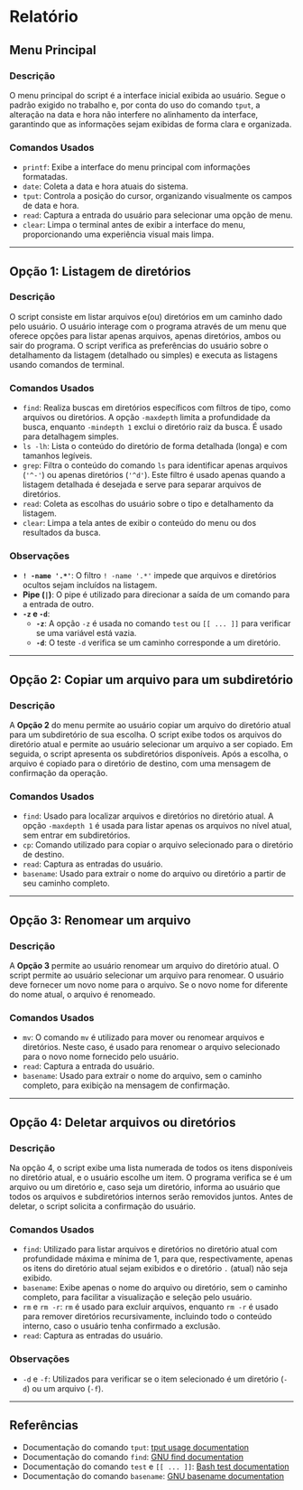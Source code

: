 # Relatório

## Menu Principal

### Descrição
O menu principal do script é a interface inicial exibida ao usuário. Segue o padrão exigido no trabalho e, por conta do uso do comando `tput`, a alteração na data e hora não interfere no alinhamento da interface, garantindo que as informações sejam exibidas de forma clara e organizada.

### Comandos Usados
- `printf`: Exibe a interface do menu principal com informações formatadas.
- `date`: Coleta a data e hora atuais do sistema.
- `tput`: Controla a posição do cursor, organizando visualmente os campos de data e hora.
- `read`: Captura a entrada do usuário para selecionar uma opção de menu.
- `clear`: Limpa o terminal antes de exibir a interface do menu, proporcionando uma experiência visual mais limpa.

---

## Opção 1: Listagem de diretórios

### Descrição
O script consiste em listar arquivos e(ou) diretórios em um caminho dado pelo usuário. O usuário interage com o programa através de um menu que oferece opções para listar apenas arquivos, apenas diretórios, ambos ou sair do programa. O script verifica as preferências do usuário sobre o detalhamento da listagem (detalhado ou simples) e executa as listagens usando comandos de terminal.

### Comandos Usados
- `find`: Realiza buscas em diretórios específicos com filtros de tipo, como arquivos ou diretórios. A opção `-maxdepth` limita a profundidade da busca, enquanto `-mindepth 1` exclui o diretório raiz da busca. É usado para detalhagem simples.
- `ls -lh`: Lista o conteúdo do diretório de forma detalhada (longa) e com tamanhos legíveis.
- `grep`: Filtra o conteúdo do comando `ls` para identificar apenas arquivos (`'^-'`) ou apenas diretórios (`'^d'`). Este filtro é usado apenas quando a listagem detalhada é desejada e serve para separar arquivos de diretórios.
- `read`: Coleta as escolhas do usuário sobre o tipo e detalhamento da listagem.
- `clear`: Limpa a tela antes de exibir o conteúdo do menu ou dos resultados da busca.

### Observações  
- **`! -name '.*'`**: O filtro `! -name '.*'` impede que arquivos e diretórios ocultos sejam incluídos na listagem.
- **Pipe (`|`)**: O pipe é utilizado para direcionar a saída de um comando para a entrada de outro.
- **`-z` e `-d`**:
  - **`-z`**: A opção `-z` é usada no comando `test` ou `[[ ... ]]` para verificar se uma variável está vazia.
  - **`-d`**: O teste `-d` verifica se um caminho corresponde a um diretório.

---

## Opção 2: Copiar um arquivo para um subdiretório

### Descrição
A **Opção 2** do menu permite ao usuário copiar um arquivo do diretório atual para um subdiretório de sua escolha. O script exibe todos os arquivos do diretório atual e permite ao usuário selecionar um arquivo a ser copiado. Em seguida, o script apresenta os subdiretórios disponíveis. Após a escolha, o arquivo é copiado para o diretório de destino, com uma mensagem de confirmação da operação.

### Comandos Usados
- `find`: Usado para localizar arquivos e diretórios no diretório atual. A opção `-maxdepth 1` é usada para listar apenas os arquivos no nível atual, sem entrar em subdiretórios.
- `cp`: Comando utilizado para copiar o arquivo selecionado para o diretório de destino.
- `read`: Captura as entradas do usuário.
- `basename`: Usado para extrair o nome do arquivo ou diretório a partir de seu caminho completo.

---

## Opção 3: Renomear um arquivo

### Descrição
A **Opção 3** permite ao usuário renomear um arquivo do diretório atual. O script permite ao usuário selecionar um arquivo para renomear. O usuário deve fornecer um novo nome para o arquivo. Se o novo nome for diferente do nome atual, o arquivo é renomeado.

### Comandos Usados
- `mv`: O comando `mv` é utilizado para mover ou renomear arquivos e diretórios. Neste caso, é usado para renomear o arquivo selecionado para o novo nome fornecido pelo usuário.
- `read`: Captura a entrada do usuário.
- `basename`: Usado para extrair o nome do arquivo, sem o caminho completo, para exibição na mensagem de confirmação.

---

## Opção 4: Deletar arquivos ou diretórios

### Descrição
Na opção 4, o script exibe uma lista numerada de todos os itens disponíveis no diretório atual, e o usuário escolhe um item. O programa verifica se é um arquivo ou um diretório e, caso seja um diretório, informa ao usuário que todos os arquivos e subdiretórios internos serão removidos juntos.
Antes de deletar, o script solicita a confirmação do usuário.

### Comandos Usados
- `find`: Utilizado para listar arquivos e diretórios no diretório atual com profundidade máxima e mínima de 1, para que, respectivamente, apenas os itens do diretório atual sejam exibidos e o diretório `.` (atual) não seja exibido.
- `basename`: Exibe apenas o nome do arquivo ou diretório, sem o caminho completo, para facilitar a visualização e seleção pelo usuário.
- `rm` e `rm -r`: `rm` é usado para excluir arquivos, enquanto `rm -r` é usado para remover diretórios recursivamente, incluindo todo o conteúdo interno, caso o usuário tenha confirmado a exclusão.
- `read`: Captura as entradas do usuário.

### Observações
- `-d` e `-f`: Utilizados para verificar se o item selecionado é um diretório (`-d`) ou um arquivo (`-f`).

---

## Referências

- Documentação do comando `tput`: [tput usage documentation](https://man7.org/linux/man-pages/man1/tput.1.html)
- Documentação do comando `find`: [GNU find documentation](https://www.gnu.org/software/findutils/)
- Documentação do comando `test` e `[[ ... ]]`: [Bash test documentation](https://www.gnu.org/software/bash/manual/html_node/Bash-Builtins.html#index-test)
- Documentação do comando `basename`: [GNU basename documentation](https://www.gnu.org/software/coreutils/manual/html_node/basename-invocation.html)
